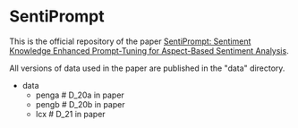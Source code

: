 # SentiPrompt

This is the official repository of the paper [SentiPrompt: Sentiment Knowledge Enhanced Prompt-Tuning for Aspect-Based Sentiment Analysis](https://arxiv.org/abs/2109.08306).


All versions of data used in the paper are published in the "data" directory.
-  data
   - penga  # D_20a in paper
   - pengb  # D_20b in paper
   - lcx    # D_21 in paper
<!-- ## Dependency
Install the package in the requirements.txt, then use the following
commands to install two other packages
```text
pip install git+https://github.com/fastnlp/fastNLP@dev
pip install git+https://github.com/fastnlp/fitlog
```
## Dataset Preparation
All versions of datasets should be placed in data/ folder and different datasets split in sub-directories.
```text
 -  data
    - penga  # D_20a in paper
    - pengb  # D_20b in paper
    - lcx    # D_21 in paper  
```
and data for train, dev and test should be placed inside every sub-directories in json format.
## Training
Run train.py to start a training. Use --dataset_name to assign the dataset you want to train with, --prompt to choose the prompt type and --fewshot for fewshot setting. For example
```text
LOG_DIR=logs_prompt_type3/pengb/
SEED=your_seed
CUDA_VISIBLE_DEVICES=1 python train.py --dataset_name pengb/14lap \
                                       --log_dir $LOG_DIR/14lap \
                                       --batch_size 16 \
                                       --lr 5e-5 \
                                       --n_epochs 100 \
                                       --save_model $LOG_DIR/14lap/models \
                                       --prompt type3 \
                                       --seed $SEED \
                                       --fewshot
```


Please do remember to cite this paper if you use our published dataset. -->
